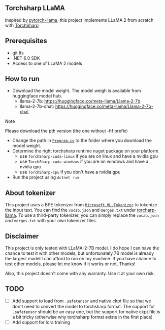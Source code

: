 ## Torchsharp LLaMA

Inspired by [pytorch-llama](https://github.com/hkproj/pytorch-llama), this project implements LLaMA 2 from scratch with [TorchSharp](https://github.com/dotnet/TorchSharp)

## Prerequisites
- git lfs
- .NET 6.0 SDK
- Access to one of LLaMA 2 models

## How to run

- Download the model weight. The model weigh is available from huggingface model hub.
  - llama-2-7b: https://huggingface.co/meta-llama/Llama-2-7b
  - llama-2-7b-chat: https://huggingface.co/meta-llama/Llama-2-7b-chat

> [!NOTE]
> Please download the pth version (the one without -hf prefix)

- Change the path in [`Program.cs`](./Program.cs#L12) to the folder where you download the model weight.
- Determine the right torchsharp runtime nuget package on your platform.
  - use `TorchSharp-cuda-linux` if you are on linux and have a nvidia gpu
  - use `TorchSharp-cuda-windows` if you are on windows and have a nvidia gpu
  - use `TorchSharp-cpu` if you don't have a nvidia gpu
- Run the project using `dotnet run`

## About tokenizer
This project uses a BPE tokenizer from [`Microsoft.ML.Tokenizer`](https://learn.microsoft.com/en-us/dotnet/api/microsoft.ml.tokenizers.tokenizer?view=ml-dotnet-preview) to tokenize the input text. You can find the `vocab.json` and `merges.txt` under [torcharp-llama](Torchsharp-llama). To use a third-party tokenizer, you can simply replace the `vocab.json` and `merges.txt` with your own tokenizer files.

## Disclaimer
This project is only tested with LLaMA-2-7B model. I do hope I can have the chance to test it with other models, but unfortunately 7B model is already the largest model I can afford to run on my machine. If you have chance to test other models, please let me know if it works or not. Thanks!

Also, this project doesn't come with any warranty. Use it at your own risk.

## TODO
- [ ] Add support to load from `.safetensor` and native ckpt file so that we don't need to convert the model to torchsharp format. The support for `.safetensor` should be an easy one, but the support for native ckpt file is a bit tricky (otherwise why torchsharp format exists in the first place)
- [ ] Add support for lora training
